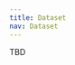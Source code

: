 ```yaml
---
title: Dataset
nav: Dataset
---
```


TBD

<!---
# Background on the Dataset
The dataset that will be used for this hackathon is a stem cell differentiation to cardiomyocytes with samples collected every day during the differentiation starting at the day cells were plated (Day -2) and ending with cardiomyocytes (Day 14). Day 0 indicates the start of the differentiation. Samples were fixed on the day of collection and then processed together with combinatorial indexing using Scale Biosciences technology.


{% include figure.html img="Experimental_Design.png" alt="Experimental Design" width="100%" %}


This data contains three stem cells lines (FSA0024I1, IST2607K3, WAB0137L8) that were cultured using a village platform meaning that all lines were cultured in the same dish and demultiplexed following sequencing by matching the genetic information in the sequencing reads to genotype data for each cell line. Each line is well represented across the days of differentiation:

{% include figure.html img="2024_hackathon_cell_line_time.png" alt="Experimental Design" width="100%" %}


## Details about the data metadata
This dataset only has a few different metadata fields. This icludes:
- **nCount_RNA**: Number of UMIs identified per cell
- **nFeature_RNA**: Number of unique features (genes) expressed per cell
- **Barcode**: Cell  barcode
- **CellLine**: The cell line that cell is from (FSA0024I1, IST2607K3 or WAB0137L8)
- **Day**: The collection day each cell was collected and fixed
- **Sex**: The sex of the donor that the iPSC line was generated from

| orig.ident |     nCount_RNA |      nFeature_RNA |   Barcode | CellLine |       Day |
| --- | --- | --- | --- | --- | --- |
| SeuratProject |  6642.99981199999 |        3462 |   AAACCATAGGCAGGTCCGTAGGTCAGCTT |   WAB0137L8 |      Day-1 |
| SeuratProject |  17163.0002339001 |        6789 |   AAACCATAGGCAGGTCCGTTAAGTCCTGA |   WAB0137L8 |      Day-1 |
| SeuratProject |  11131.0002034 |   5248 |   AAACCATAGGCAGGTCCGTTCCGGCTTAT |   FSA0024I1 |      Day-1 |
| SeuratProject |  18820.0002576 |   6886 |   AAACCATAGTCAACGTAAGAGCCGTAGTT |   FSA0024I1 |      Day-1 |
| SeuratProject |  15492.0002927 |   6469 |   AAACTCCAAACGCGAGATTGTAGCAGCTA |   WAB0137L8 |      Day-1 |
| SeuratProject |  15993.0000964 |   6711 |   AAACTCCAAGCAGGTCCGTCCGCTAAGAG |   WAB0137L8 |      Day-1 |
| SeuratProject |  20849.0000901 |   7491 |   AAATCGTTCGCAGGTCCGTACGGCGTTAA |   WAB0137L8 |      Day-1 |
| SeuratProject |  41359.9987672 |   9909 |   AAATTCCTCACGCGAGATTGTAGGCTGCA |   WAB0137L8 |      Day-1 |
| SeuratProject |  23723.999869 |    8025 |   AAATTCCTCGCAGGTCCGTTATTGCTGGA |   WAB0137L8 |      Day-1 |


# Accessing the Dataset
The provided data has been demultiplexed with doublets removed resulting in 19,663 cells. The cell line labels for each cell is provided in the cell metadata sections of the provided objects and the ``2024_hackathon_cell_metadata.tsv`` file. All data can be found in [this directory](https://www.dropbox.com/scl/fo/8659cnxbw6z5e3vmqshoc/ABvKcjHLiAzMwQ0c6LY9t3E?rlkey=5alw8fzrqqqypyy4cw5qsxqs0&dl=0). Links to individual data structure files so you can use download bash commands if desired:

- **Seurat rds**: [https://www.dropbox.com/scl/fi/4h1sangqmm8se9urcuuqx/2024_hackathon_seuratv5.rds?rlkey=b7wpmhxpbszn7n9f487b4pylr&st=ddz024uo](https://www.dropbox.com/scl/fi/4h1sangqmm8se9urcuuqx/2024_hackathon_seuratv5.rds?rlkey=b7wpmhxpbszn7n9f487b4pylr&st=ddz024uo)
- **SCE rds**: [https://www.dropbox.com/scl/fi/6bqlblz52u6iqn66kgkab/2024_hackathon_sce.rds?rlkey=veuafta6bml31gagcxwcf8w7s&st=vhx9dskd](https://www.dropbox.com/scl/fi/6bqlblz52u6iqn66kgkab/2024_hackathon_sce.rds?rlkey=veuafta6bml31gagcxwcf8w7s&st=vhx9dskd)
- **AnnData h5ad**: [https://www.dropbox.com/scl/fi/luu05po55sd53emlbi8d0/2024_hackathon_anndata.h5ad?rlkey=3x10o6m5mt5bqqyk017m3jbct&st=b26cmacz](https://www.dropbox.com/scl/fi/luu05po55sd53emlbi8d0/2024_hackathon_anndata.h5ad?rlkey=3x10o6m5mt5bqqyk017m3jbct&st=b26cmacz)
- **Folder with matrix mtx, features and barcodes**: [https://www.dropbox.com/scl/fo/0sa41vt2zm0nv8x84x4tz/AN9j8A1jrA65UiwYu3sQ60s?rlkey=p4h0ifxcl79dfcltdo62g48k1&st=l2mqbdcd](https://www.dropbox.com/scl/fo/0sa41vt2zm0nv8x84x4tz/AN9j8A1jrA65UiwYu3sQ60s?rlkey=p4h0ifxcl79dfcltdo62g48k1&st=l2mqbdcd)
- **Cell metadata**: [https://www.dropbox.com/scl/fi/3gb74lrr8f4fyqkgzmcii/2024_hackathon_cell_metadata.tsv?rlkey=r4f7m3oiv90pqimxl2pm91ijn&st=8qclg284](https://www.dropbox.com/scl/fi/3gb74lrr8f4fyqkgzmcii/2024_hackathon_cell_metadata.tsv?rlkey=r4f7m3oiv90pqimxl2pm91ijn&st=8qclg284)

We recommend downloading these before the hackathon and doing some quick preliminary assessments to make sure you have a good grasp on the data structure.


# Oz Single Cell 2024 Github Organisation
We have generated a [github organisation](https://github.com/Oz-Single-Cell-2024-Hackathon) specifically for this hackathon so all code for each project can be stored in a central location. You should have received an invitation to join the [Oz Single Cell 2024 Github Organisation](https://github.com/Oz-Single-Cell-2024-Hackathon) but if you didn't receive it please email d.neavin @ garvan.org.au. Create a repo within the organisation to store all code and scripts and get hacking!
-->

<!-- {% include figure.html img="data_sponsor.png" %} -->

